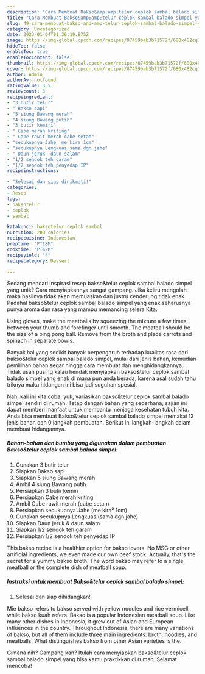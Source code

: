 ```yaml
---
description: "Cara Membuat Bakso&amp;amp;telur ceplok sambal balado simpel yang Mantap"
title: "Cara Membuat Bakso&amp;amp;telur ceplok sambal balado simpel yang Mantap"
slug: 49-cara-membuat-bakso-and-amp-telur-ceplok-sambal-balado-simpel-yang-mantap
category: Uncategorized
date: 2023-01-04T01:36:19.875Z
image: https://img-global.cpcdn.com/recipes/87459bab3b71572f/680x482cq70/baksotelur-ceplok-sambal-balado-simpel-foto-resep-utama.jpg
hideToc: false
enableToc: true
enableTocContent: false
thumbnail: https://img-global.cpcdn.com/recipes/87459bab3b71572f/680x482cq70/baksotelur-ceplok-sambal-balado-simpel-foto-resep-utama.jpg
cover: https://img-global.cpcdn.com/recipes/87459bab3b71572f/680x482cq70/baksotelur-ceplok-sambal-balado-simpel-foto-resep-utama.jpg
author: Admin
authorAv: notfound
ratingvalue: 3.5
reviewcount: 3
recipeingredient:
- "3 butir telur"
- " Bakso sapi"
- "5 siung Bawang merah"
- "4 siung Bawang putih"
- "3 butir kemiri"
- " Cabe merah kriting"
- " Cabe rawit merah cabe setan"
- "secukupnya Jahe  me kira 1cm"
- "secukupnya Lengkuas sama dgn jahe"
- " Daun jeruk  daun salam"
- "1/2 sendok teh garam"
- "1/2 sendok teh penyedap IP"
recipeinstructions:

- "Selesai dan siap dinikmati!"
categories:
- Resep
tags:
- baksotelur
- ceplok
- sambal

katakunci: baksotelur ceplok sambal 
nutrition: 208 calories
recipecuisine: Indonesian
preptime: "PT18M"
cooktime: "PT42M"
recipeyield: "4"
recipecategory: Dessert

---
```





Sedang mencari inspirasi resep bakso&amp;telur ceplok sambal balado simpel yang unik? Cara menyiapkannya sangat gampang. Jika keliru mengolah maka hasilnya tidak akan memuaskan dan justru cenderung tidak enak. Padahal bakso&amp;telur ceplok sambal balado simpel yang enak seharusnya punya aroma dan rasa yang mampu memancing selera Kita.





Using gloves, make the meatballs by squeezing the mixture a few times between your thumb and forefinger until smooth. The meatball should be the size of a ping pong ball. Remove from the broth and place carrots and spinach in separate bowls.

Banyak hal yang sedikit banyak berpengaruh terhadap kualitas rasa dari bakso&amp;telur ceplok sambal balado simpel, mulai dari jenis bahan, kemudian pemilihan bahan segar hingga cara membuat dan menghidangkannya. Tidak usah pusing kalau hendak menyiapkan bakso&amp;telur ceplok sambal balado simpel yang enak di mana pun anda berada, karena asal sudah tahu triknya maka hidangan ini bisa jadi suguhan spesial.






Nah, kali ini kita coba, yuk, variasikan bakso&amp;telur ceplok sambal balado simpel sendiri di rumah. Tetap dengan bahan yang sederhana, sajian ini dapat memberi manfaat untuk membantu menjaga kesehatan tubuh kita. Anda bisa membuat Bakso&amp;telur ceplok sambal balado simpel memakai 12 jenis bahan dan 0 langkah pembuatan. Berikut ini langkah-langkah dalam membuat hidangannya.

<!--inarticleads1-->

##### Bahan-bahan dan bumbu yang digunakan dalam pembuatan Bakso&amp;telur ceplok sambal balado simpel:

1. Gunakan 3 butir telur
1. Siapkan  Bakso sapi
1. Siapkan 5 siung Bawang merah
1. Ambil 4 siung Bawang putih
1. Persiapkan 3 butir kemiri
1. Persiapkan  Cabe merah kriting
1. Ambil  Cabe rawit merah (cabe setan)
1. Persiapkan secukupnya Jahe  (me kira² 1cm)
1. Gunakan secukupnya Lengkuas (sama dgn jahe)
1. Siapkan  Daun jeruk &amp; daun salam
1. Siapkan 1/2 sendok teh garam
1. Persiapkan 1/2 sendok teh penyedap IP


This bakso recipe is a healthier option for bakso lovers. No MSG or other artificial ingredients, we even made our own beef stock. Actually, that&#39;s the secret for a yummy bakso broth. The word bakso may refer to a single meatball or the complete dish of meatball soup. 

<!--inarticleads2-->

##### Instruksi untuk membuat Bakso&amp;telur ceplok sambal balado simpel:


1. Selesai dan siap dihidangkan!

Mie bakso refers to bakso served with yellow noodles and rice vermicelli, while bakso kuah refers. Bakso is a popular Indonesian meatball soup. Like many other dishes in Indonesia, it grew out of Asian and European influences in the country. Throughout Indonesia, there are many variations of bakso, but all of them include three main ingredients: broth, noodles, and meatballs. What distinguishes bakso from other Asian varieties is the. 

Gimana nih? Gampang kan? Itulah cara menyiapkan bakso&amp;telur ceplok sambal balado simpel yang bisa kamu praktikkan di rumah. Selamat mencoba!
